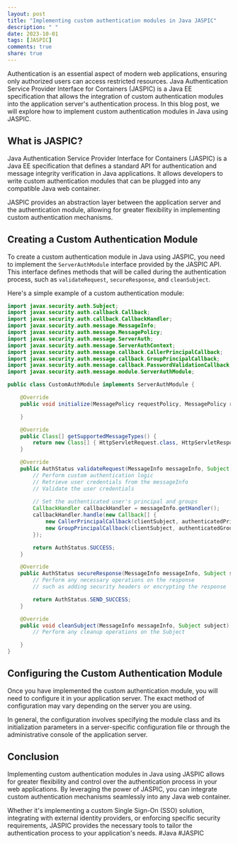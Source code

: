 ```yaml
---
layout: post
title: "Implementing custom authentication modules in Java JASPIC"
description: " "
date: 2023-10-01
tags: [JASPIC]
comments: true
share: true
---
```


Authentication is an essential aspect of modern web applications, ensuring only authorized users can access restricted resources. Java Authentication Service Provider Interface for Containers (JASPIC) is a Java EE specification that allows the integration of custom authentication modules into the application server's authentication process. In this blog post, we will explore how to implement custom authentication modules in Java using JASPIC.

## What is JASPIC?

Java Authentication Service Provider Interface for Containers (JASPIC) is a Java EE specification that defines a standard API for authentication and message integrity verification in Java applications. It allows developers to write custom authentication modules that can be plugged into any compatible Java web container.

JASPIC provides an abstraction layer between the application server and the authentication module, allowing for greater flexibility in implementing custom authentication mechanisms.

## Creating a Custom Authentication Module

To create a custom authentication module in Java using JASPIC, you need to implement the `ServerAuthModule` interface provided by the JASPIC API. This interface defines methods that will be called during the authentication process, such as `validateRequest`, `secureResponse`, and `cleanSubject`.

Here's a simple example of a custom authentication module:

```java
import javax.security.auth.Subject;
import javax.security.auth.callback.Callback;
import javax.security.auth.callback.CallbackHandler;
import javax.security.auth.message.MessageInfo;
import javax.security.auth.message.MessagePolicy;
import javax.security.auth.message.ServerAuth;
import javax.security.auth.message.ServerAuthContext;
import javax.security.auth.message.callback.CallerPrincipalCallback;
import javax.security.auth.message.callback.GroupPrincipalCallback;
import javax.security.auth.message.callback.PasswordValidationCallback;
import javax.security.auth.message.module.ServerAuthModule;

public class CustomAuthModule implements ServerAuthModule {

    @Override
    public void initialize(MessagePolicy requestPolicy, MessagePolicy responsePolicy, CallbackHandler handler, @SuppressWarnings("rawtypes") Map options) throws AuthException {

    }

    @Override
    public Class[] getSupportedMessageTypes() {
        return new Class[] { HttpServletRequest.class, HttpServletResponse.class };
    }

    @Override
    public AuthStatus validateRequest(MessageInfo messageInfo, Subject clientSubject, Subject serviceSubject) throws AuthException {
        // Perform custom authentication logic
        // Retrieve user credentials from the messageInfo
        // Validate the user credentials
        
        // Set the authenticated user's principal and groups
        CallbackHandler callbackHandler = messageInfo.getHandler();
        callbackHandler.handle(new Callback[] {
            new CallerPrincipalCallback(clientSubject, authenticatedPrincipal),
            new GroupPrincipalCallback(clientSubject, authenticatedGroups)
        });

        return AuthStatus.SUCCESS;
    }

    @Override
    public AuthStatus secureResponse(MessageInfo messageInfo, Subject serviceSubject) throws AuthException {
        // Perform any necessary operations on the response
        // such as adding security headers or encrypting the response

        return AuthStatus.SEND_SUCCESS;
    }

    @Override
    public void cleanSubject(MessageInfo messageInfo, Subject subject) throws AuthException {
        // Perform any cleanup operations on the Subject

    }
}
```

## Configuring the Custom Authentication Module

Once you have implemented the custom authentication module, you will need to configure it in your application server. The exact method of configuration may vary depending on the server you are using. 

In general, the configuration involves specifying the module class and its initialization parameters in a server-specific configuration file or through the administrative console of the application server.

## Conclusion

Implementing custom authentication modules in Java using JASPIC allows for greater flexibility and control over the authentication process in your web applications. By leveraging the power of JASPIC, you can integrate custom authentication mechanisms seamlessly into any Java web container.

Whether it's implementing a custom Single Sign-On (SSO) solution, integrating with external identity providers, or enforcing specific security requirements, JASPIC provides the necessary tools to tailor the authentication process to your application's needs. #Java #JASPIC